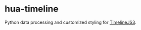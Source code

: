 # hua-timeline

Python data processing and customized styling for [TimelineJS3](https://github.com/NUKnightLab/TimelineJS3).
